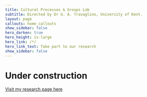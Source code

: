 ```yaml
---
title: Cultural Processes & Groups Lab
subtitle: Directed by Dr G. A. Travaglino, University of Kent.
layout: page
callouts: home_callouts
show_sidebar: false
hero_darken: true
hero_height: is-large
hero_link: /*/
hero_link_text: Take part to our research
show_sidebar: false
---
```


# Under construction

[Visit my research page here](https://www.researchgate.net/profile/Giovanni_Travaglino)

